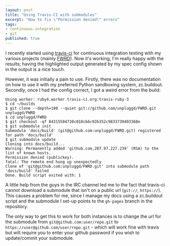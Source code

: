```yaml
---
layout: post
title: "Using Travis-CI with submodules"
excerpt: "How to fix \"Permission denied\" errors"
tags: 
- continuous-integration
- git
published: true
---
```


I recently started using [travis-ci](http://travis-ci.org) for continuous integration 
testing with my various projects (mainly [FWRD](http://github.com/unpluggd/FWRD)). 
Now it's working, I'm really happy with the results; having the highlighted output 
generated by my spec config shown in the output is a nice touch.

However, it was initially a pain to use. Firstly, there was no documentation on 
how to use it with my preferred Python sandboxing system, zc.buildout. Secondly, 
once I had the config correct, I got a weird error from the build:

    Using worker: ruby4.worker.travis-ci.org:travis-ruby-3
    $ cd ~/builds
    $ git clone --depth=100 --quiet git://github.com/unpluggd/FWRD.git unpluggd/FWRD
    $ cd unpluggd/FWRD
    $ git checkout -qf 84315504720c010cb6c92b352c9833739403368e
    $ git submodule init
    Submodule 'docs/build' (git@github.com:unpluggd/FWRD.git) registered for path 'docs/build'
    $ git submodule update
    Cloning into docs/build...
    Warning: Permanently added 'github.com,207.97.227.239' (RSA) to the list of known hosts.
    Permission denied (publickey).
    fatal: The remote end hung up unexpectedly
    Clone of 'git@github.com:unpluggd/FWRD.git' into submodule path 'docs/build' failed
    Done. Build script exited with: 1
    
A little help from the guys in the IRC channel led me to the fact that travis-ci 
cannot download a submodule that isn't on a public url (`git://`, `https://`). 
This causes a problem for me, since I manage my docs using a zc.buildout script 
and the submodule I set-up points to the `gh-pages` branch in the repository.

The only way to get this to work for both instances is to change the url for the 
submodule from `git@github.com:user/repo.git` to 
`https://user@github.com/user/repo.git` - which will work fine with travis but 
will require you to enter your github password if you wish to update/commit 
your submodule.
